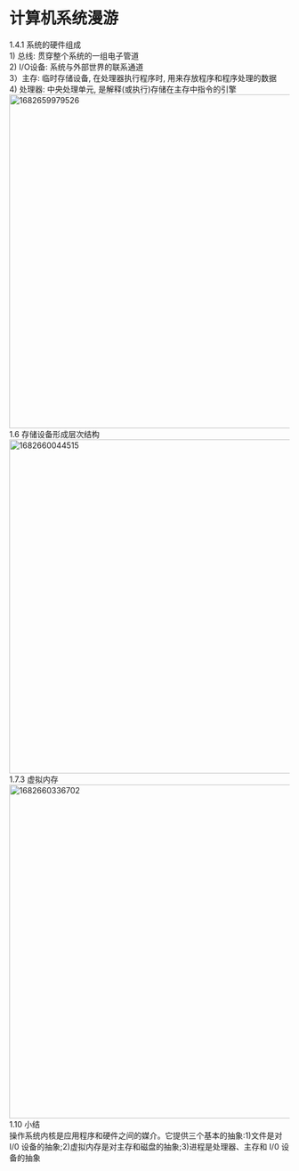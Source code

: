 # 计算机系统漫游
  1.4.1 系统的硬件组成<br/>
    1) 总线: 贯穿整个系统的一组电子管道<br/>
    2) I/O设备: 系统与外部世界的联系通道<br/>
    3）主存: 临时存储设备, 在处理器执行程序时, 用来存放程序和程序处理的数据<br/>
    4) 处理器: 中央处理单元, 是解释(或执行)存储在主存中指令的引擎<br/>
    <img width="600" alt="1682659979526" src="https://user-images.githubusercontent.com/86211987/235062629-8ff57037-92a6-4a4d-9393-867574df3eab.png"><br/>
  1.6 存储设备形成层次结构<br/>
    <img width="600" alt="1682660044515" src="https://user-images.githubusercontent.com/86211987/235062765-3b27f45e-79f3-4246-94f8-ef4af41c5a31.png"><br/>
  1.7.3 虚拟内存<br/>
    <img width="600" alt="1682660336702" src="https://user-images.githubusercontent.com/86211987/235063498-34bdd9e2-b2f2-4cbb-b502-eb5f9c7f8079.png"><br/>
  1.10 小结<br/>
    操作系统内核是应用程序和硬件之间的媒介。它提供三个基本的抽象:1)文件是对 I/0 设备的抽象;2)虚拟内存是对主存和磁盘的抽象;3)进程是处理器、主存和 I/0 设备的抽象<br/>
